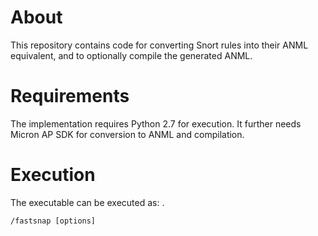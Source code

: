 About
=====
This repository contains code for converting Snort rules into their
ANML equivalent, and to optionally compile the generated ANML.

Requirements
============
The implementation requires Python 2.7 for execution.
It further needs Micron AP SDK for conversion to ANML and compilation.

Execution
=========
The executable can be executed as:    .
```
/fastsnap [options]
```